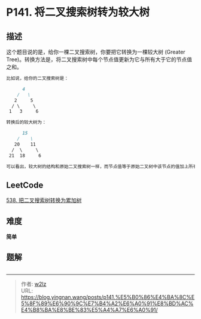 # P141. 将二叉搜索树转为较大树


<!--more-->

## 描述

这个题目说的是，给你一棵二叉搜索树，你要把它转换为一棵较大树 (Greater Tree)。转换方法是，将二叉搜索树中每个节点值更新为它与所有大于它的节点值之和。

```markdown
比如说，给你的二叉搜索树是：

      4
    /   \
   2     5
  / \     \
 1   3     6

转换后的较大树为：

      15
    /    \
   20    11
  /  \     \
 21  18     6

可以看出，较大树的结构和原始二叉搜索树一样，而节点值等于原始二叉树中该节点的值加上所有比它大的节点值。
```

## LeetCode

[538. 把二叉搜索树转换为累加树](https://leetcode.cn/problems/convert-bst-to-greater-tree/description/)

## 难度

**简单**

## 题解

```java

```


---

> 作者: [w2lz](https://github.com/w2lz)  
> URL: https://blog.yingnan.wang/posts/p141.%E5%B0%86%E4%BA%8C%E5%8F%89%E6%90%9C%E7%B4%A2%E6%A0%91%E8%BD%AC%E4%B8%BA%E8%BE%83%E5%A4%A7%E6%A0%91/  

